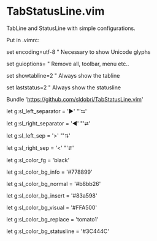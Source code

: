 TabStatusLine.vim
=================

TabLine and StatusLine with simple configurations.

Put in .vimrc:

set encoding=utf-8              " Necessary to show Unicode glyphs

set guioptions=                 " Remove all, toolbar, menu etc..

set showtabline=2               " Always show the tabline

set laststatus=2                " Always show the statusline



Bundle 'https://github.com/sldobri/TabStatusLine.vim'



let g:sl_left_separator      = '►'            "'⮀'

let g:sl_right_separator     = '◄'            "'⮂'

let g:sl_left_sep            = '>'            "'⮁'

let g:sl_right_sep           = '<'            "'⮃'



let g:sl_color_fg            = 'black'

let g:sl_color_bg_info       = '#778899'

let g:sl_color_bg_normal     = '#b8bb26'

let g:sl_color_bg_insert     = '#83a598'

let g:sl_color_bg_visual     = '#FFA500'

let g:sl_color_bg_replace    = 'tomato1'

let g:sl_color_bg_statusline = '#3C444C'



